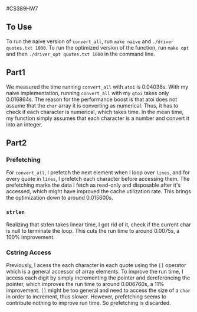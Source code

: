 #CS389HW7

## To Use
To run the naive version of `convert_all`, run `make naive` and `./driver quotes.txt 1000`. To run the optimized version of the function,
run `make opt` and then `./driver_opt quotes.txt 1000` in the command line.

## Part1
We measured the time running `convert_all` with `atoi` is 0.04036s. With my naive implementation, running `convert_all` with my `qtoi` takes only 0.016864s.
The reason for the performance boost is that atoi does not assume that the `char` array it is converting as numerical. Thus, it has to check if each character
is numerical, which takes time. In the mean time, my function simply assumes that each character is a number and convert it into an integer.

## Part2
### Prefetching
For `convert_all`, I prefetch the next element when I loop over `lines`, and for every quote in `lines`, I prefetch each character before accessing them.
The prefetching marks the data I fetch as read-only and disposable after it's accessed, which might have improved the cache utilization rate.
This brings the optimization down to around 0.015600s.

### `strlen`
Realizing that strlen takes linear time, I got rid of it, check if the current char is null to terminate the loop.
This cuts the run time to around 0.0075s, a 100% improvement.

### Cstring Access
Previously, I acess the each character in each quote using the `[]` operator which is a general accessor of array elements.
To improve the run time, I access each digit by simply incrementing the pointer and dereferencing the pointer, which improves the 
run time to around 0.006760s, a 11% improvement. `[]` might be too general and need to access the size of a `char` in order to increment, thus slower.
However, prefetching seems to contribute nothing to improve run time. So prefetching is discarded. 

